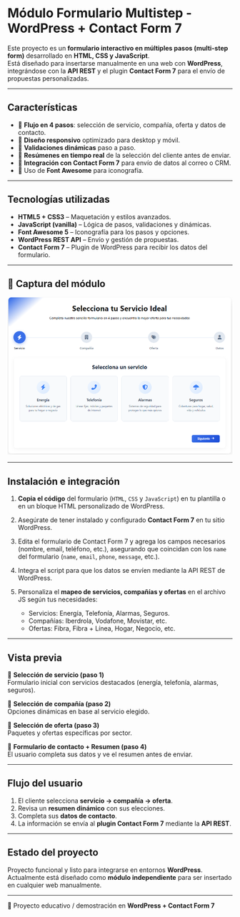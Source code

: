  #  Módulo Formulario Multistep - WordPress + Contact Form 7

Este proyecto es un **formulario interactivo en múltiples pasos (multi-step form)** desarrollado en **HTML, CSS y JavaScript**.  
Está diseñado para insertarse manualmente en una web con **WordPress**, integrándose con la **API REST** y el plugin **Contact Form 7** para el envío de propuestas personalizadas.  

---

##  Características

- 🔹 **Flujo en 4 pasos**: selección de servicio, compañía, oferta y datos de contacto.  
- 🔹 **Diseño responsivo** optimizado para desktop y móvil.  
- 🔹 **Validaciones dinámicas** paso a paso.  
- 🔹 **Resúmenes en tiempo real** de la selección del cliente antes de enviar.  
- 🔹 **Integración con Contact Form 7** para envío de datos al correo o CRM.  
- 🔹 Uso de **Font Awesome** para iconografía.  

---

##  Tecnologías utilizadas

- **HTML5 + CSS3** – Maquetación y estilos avanzados.  
- **JavaScript (vanilla)** – Lógica de pasos, validaciones y dinámicas.  
- **Font Awesome 5** – Iconografía para los pasos y opciones.  
- **WordPress REST API** – Envío y gestión de propuestas.  
- **Contact Form 7** – Plugin de WordPress para recibir los datos del formulario.  

---
## 📸 Captura del módulo
![Imagen de modulo](Portada.png)

---

##  Instalación e integración

1. **Copia el código** del formulario (`HTML`, `CSS` y `JavaScript`) en tu plantilla o en un bloque HTML personalizado de WordPress.  

2. Asegúrate de tener instalado y configurado **Contact Form 7** en tu sitio WordPress.  

3. Edita el formulario de Contact Form 7 y agrega los campos necesarios (nombre, email, teléfono, etc.), asegurando que coincidan con los `name` del formulario (`name`, `email`, `phone`, `message`, etc.).  

4. Integra el script para que los datos se envíen mediante la API REST de WordPress.  

5. Personaliza el **mapeo de servicios, compañías y ofertas** en el archivo JS según tus necesidades:  
   - Servicios: Energía, Telefonía, Alarmas, Seguros.  
   - Compañías: Iberdrola, Vodafone, Movistar, etc.  
   - Ofertas: Fibra, Fibra + Línea, Hogar, Negocio, etc.  

---

##  Vista previa

🔹 **Selección de servicio (paso 1)**  
Formulario inicial con servicios destacados (energía, telefonía, alarmas, seguros).  

🔹 **Selección de compañía (paso 2)**  
Opciones dinámicas en base al servicio elegido.  

🔹 **Selección de oferta (paso 3)**  
Paquetes y ofertas específicas por sector.  

🔹 **Formulario de contacto + Resumen (paso 4)**  
El usuario completa sus datos y ve el resumen antes de enviar.  

---

##  Flujo del usuario

1. El cliente selecciona **servicio → compañía → oferta**.  
2. Revisa un **resumen dinámico** con sus elecciones.  
3. Completa sus **datos de contacto**.  
4. La información se envía al **plugin Contact Form 7** mediante la **API REST**.  

---

##  Estado del proyecto

Proyecto funcional y listo para integrarse en entornos **WordPress**.  
Actualmente está diseñado como **módulo independiente** para ser insertado en cualquier web manualmente.  

---

📅 Proyecto educativo / demostración en **WordPress + Contact Form 7**



